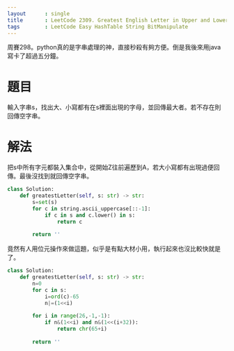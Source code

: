 ```yaml
--- 
layout      : single
title       : LeetCode 2309. Greatest English Letter in Upper and Lower Case
tags        : LeetCode Easy HashTable String BitManipulate
---
```

周賽298。python真的是字串處理的神，直接秒殺有夠方便。倒是我後來用java寫卡了超過五分鐘。

# 題目
輸入字串s，找出大、小寫都有在s裡面出現的字母，並回傳最大者。若不存在則回傳空字串。

# 解法
把s中所有字元都裝入集合中，從開始Z往前遍歷到A，若大小寫都有出現過便回傳。最後沒找到就回傳空字串。  

```python
class Solution:
    def greatestLetter(self, s: str) -> str:
        s=set(s)
        for c in string.ascii_uppercase[::-1]:
            if c in s and c.lower() in s:
                return c
        
        return ''
```

竟然有人用位元操作來做這題，似乎是有點大材小用，執行起來也沒比較快就是了。  

```python
class Solution:
    def greatestLetter(self, s: str) -> str:
        n=0
        for c in s:
            i=ord(c)-65
            n|=(1<<i)
        
        for i in range(26,-1,-1):
            if n&(1<<i) and n&(1<<(i+32)):
                return chr(65+i)
        
        return ''
```